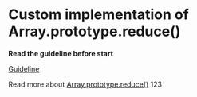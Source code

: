 # Custom implementation of Array.prototype.reduce()

**Read the guideline before start**

[Guideline](https://github.com/mate-academy/js_task-guideline/blob/master/README.md)

Read more about [Array.prototype.reduce()](https://developer.mozilla.org/en-US/docs/Web/JavaScript/Reference/Global_Objects/Array/reduce)
123
